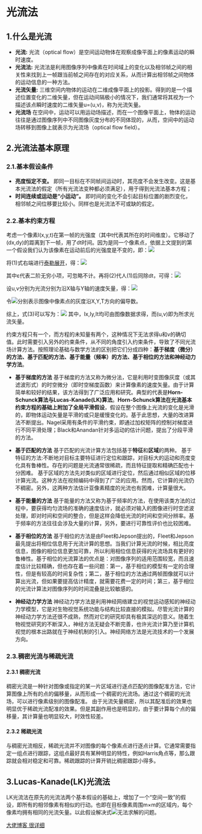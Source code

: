#  光流法
## 1.什么是光流

+ **光流:** 光流（optical flow）是空间运动物体在观察成像平面上的像素运动的瞬时速度。
+ **光流法:** 光流法是利用图像序列中像素在时间域上的变化以及相邻帧之间的相关性来找到上一帧跟当前帧之间存在的对应关系，从而计算出相邻帧之间物体的运动信息的一种方法。
+ **光流矢量:** 三维空间内物体的运动在二维成像平面上的投影。得到的是一个描述位置变化的二维矢量，但在运动间隔极小的情况下，我们通常将其视为一个描述该点瞬时速度的二维矢量u=(u,v)，称为光流矢量。
+ **光流场** 在空间中，运动可以用运动场描述，而在一个图像平面上，物体的运动往往是通过图像序列中不同图像灰度分布的不同体现的，从而，空间中的运动场转移到图像上就表示为光流场（optical flow field）。

## 2.光流法基本原理
### 2.1.基本假设条件

+ **亮度恒定不变。** 即同一目标在不同帧间运动时，其亮度不会发生改变。这是基本光流法的假定（所有光流法变种都必须满足），用于得到光流法基本方程；
+ **时间连续或运动是“小运动”。** 即时间的变化不会引起目标位置的剧烈变化，相邻帧之间位移要比较小。同样也是光流法不可或缺的假定。
### 2.2.基本约束方程
考虑一个像素I(x,y,t)在第一帧的光强度（其中t代表其所在的时间维度）。它移动了 (dx,dy)的距离到下一帧，用了dt时间。因为是同一个像素点，依据上文提到的第一个假设我们认为该像素在运动前后的光强度是不变的，即：![](https://img-blog.csdn.net/20180909205844498?watermark/2/text/aHR0cHM6Ly9ibG9nLmNzZG4ubmV0L3FxXzQxMzY4MjQ3/font/5a6L5L2T/fontsize/400/fill/I0JBQkFCMA==/dissolve/70)

将(1)式右端进行[泰勒展开](https://zh.wikipedia.org/wiki/%E6%B3%B0%E5%8B%92%E7%BA%A7%E6%95%B0)，得：![](https://img-blog.csdn.net/20180909205907760?watermark/2/text/aHR0cHM6Ly9ibG9nLmNzZG4ubmV0L3FxXzQxMzY4MjQ3/font/5a6L5L2T/fontsize/400/fill/I0JBQkFCMA==/dissolve/70)

其中ε代表二阶无穷小项，可忽略不计。再将(2)代人(1)后同除dt，可得：![](https://img-blog.csdn.net/20180909205926787?watermark/2/text/aHR0cHM6Ly9ibG9nLmNzZG4ubmV0L3FxXzQxMzY4MjQ3/font/5a6L5L2T/fontsize/400/fill/I0JBQkFCMA==/dissolve/70)

设u,v分别为光流分别为沿X轴与Y轴的速度矢量，得：![](https://img-blog.csdn.net/20180909205946269?watermark/2/text/aHR0cHM6Ly9ibG9nLmNzZG4ubmV0L3FxXzQxMzY4MjQ3/font/5a6L5L2T/fontsize/400/fill/I0JBQkFCMA==/dissolve/70)

令![](https://img-blog.csdn.net/20180909210010796?watermark/2/text/aHR0cHM6Ly9ibG9nLmNzZG4ubmV0L3FxXzQxMzY4MjQ3/font/5a6L5L2T/fontsize/400/fill/I0JBQkFCMA==/dissolve/70)分别表示图像中像素点的灰度沿X,Y,T方向的偏导数。

综上，式(3)可以写为：![](https://img-blog.csdn.net/20180909210028893?watermark/2/text/aHR0cHM6Ly9ibG9nLmNzZG4ubmV0L3FxXzQxMzY4MjQ3/font/5a6L5L2T/fontsize/400/fill/I0JBQkFCMA==/dissolve/70) 其中，Ix,Iy,It均可由图像数据求得，而(u,v)即为所求光流矢量。

约束方程只有一个，而方程的未知量有两个，这种情况下无法求得u和v的确切值。此时需要引入另外的约束条件，从不同的角度引入约束条件，导致了不同光流场计算方法。按照理论基础与数学方法的区别把它们分成四种：**基于梯度（微分）的方法、基于匹配的方法、基于能量（频率）的方法、基于相位的方法和神经动力学方法**。

+ **基于梯度的方法**
基于梯度的方法又称为微分法，它是利用时变图像灰度（或其滤波形式）的时空微分（即时空梯度函数）来计算像素的速度矢量。由于计算简单和较好的结果，该方法得到了广泛应用和研究。典型的代表是**Horn-Schunck算法与Lucas-Kanade(LK)算法**。**Horn-Schunck算法在光流基本约束方程的基础上附加了全局平滑假设**，假设在整个图像上光流的变化是光滑的，即物体运动矢量是平滑的或只是缓慢变化的。基于此思想，大量的改进算法不断提出。Nagel采用有条件的平滑约束，即通过加权矩阵的控制对梯度进行不同平滑处理；Black和Anandan针对多运动的估计问题，提出了分段平滑的方法。

+ **基于匹配的方法**
基于匹配的光流计算方法包括基于**特征**和**区域**的两种。
基于特征的方法:不断地对目标主要特征进行定位和跟踪，对目标大的运动和亮度变化具有鲁棒性。存在的问题是光流通常很稀疏，而且特征提取和精确匹配也十分困难。
基于区域的方法先对类似的区域进行定位，然后通过相似区域的位移计算光流。这种方法在视频编码中得到了广泛的应用。然而，它计算的光流仍不稠密。另外，这两种方法估计亚像素精度的光流也有困难，计算量很大。

+ **基于能量的方法**
基于能量的方法又称为基于频率的方法，在使用该类方法的过程中，要获得均匀流场的准确的速度估计，就必须对输入的图像进行时空滤波处理，即对时间和空间的整合，但是这样会降低光流的时间和空间分辨率。基于频率的方法往往会涉及大量的计算，另外，要进行可靠性评价也比较困难。

+ **基于相位的方法**
基于相位的方法是由Fleet和Jepson提出的，Fleet和Jepson最先提出将相位信息用于光流计算的思想。当我们计算光流的时候，相比亮度信息，图像的相位信息更加可靠，所以利用相位信息获得的光流场具有更好的鲁棒性。基于相位的光流算法的优点是：对图像序列的适用范围较宽，而且速度估计比较精确，但也存在着一些问题：第一，基于相位的模型有一定的合理性，但是有较高的时间复杂性；第二，基于相位的方法通过两帧图像就可以计算出光流，但如果要提高估计精度，就需要花费一定的时间；第三，基于相位的光流计算法对图像序列的时间混叠是比较敏感的。

+ **神经动力学方法**
神经动力学方法是利用神经网络建立的视觉运动感知的神经动力学模型，它是对生物视觉系统功能与结构比较直接的模拟。尽管光流计算的神经动力学方法还很不成熟，然而对它的研究却具有极其深远的意义。随着生物视觉研究的不断深入，神经方法无疑会不断完善，也许光流计算乃至计算机视觉的根本出路就在于神经机制的引入。神经网络方法是光流技术的一个发展方向。

### 2.3.稠密光流与稀疏光流
#### 2.3.1 稠密光流
稠密光流是一种针对图像或指定的某一片区域进行逐点匹配的图像配准方法，它计算图像上所有的点的偏移量，从而形成一个稠密的光流场。通过这个稠密的光流场，可以进行像素级别的图像配准。
由于光流矢量稠密，所以其配准后的效果也明显优于稀疏光流配准的效果。但是其副作用也是明显的，由于要计算每个点的偏移量，其计算量也明显较大，时效性较差。
#### 2.3.2 稀疏光流
与稠密光流相反，稀疏光流并不对图像的每个像素点进行逐点计算。它通常需要指定一组点进行跟踪，这组点最好具有某种明显的特性，例如Harris角点等，那么跟踪就会相对稳定和可靠。稀疏跟踪的计算开销比稠密跟踪小得多。

## 3.Lucas-Kanade(LK)光流法
LK光流法在原先的光流法两个基本假设的基础上，增加了一个“空间一致”的假设，即所有的相邻像素有相似的行动。也即在目标像素周围m×m的区域内，每个像素均拥有相同的光流矢量。以此假设解决式![](https://img-blog.csdn.net/20180909210234936?watermark/2/text/aHR0cHM6Ly9ibG9nLmNzZG4ubmV0L3FxXzQxMzY4MjQ3/font/5a6L5L2T/fontsize/400/fill/I0JBQkFCMA==/dissolve/70)无法求解的问题。

[大佬博客 很详细](https://blog.csdn.net/sgfmby1994/article/details/68489944)



